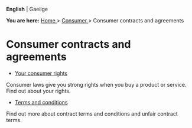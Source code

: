 **English** |  Gaeilge 

**You are here:** [ Home ](/en/) > [ Consumer ](/en/consumer/) > Consumer
contracts and agreements

#  Consumer contracts and agreements

  * [ Your consumer rights ](/en/consumer/consumer-laws/your-consumer-rights/)

Consumer laws give you strong rights when you buy a product or service. Find
out about your rights.

  * [ Terms and conditions ](/en/consumer/consumer-laws/terms-and-conditions/)

Find out more about contract terms and conditions and unfair contract terms.
